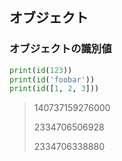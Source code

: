 ## オブジェクト

### オブジェクトの識別値

```py
print(id(123))
print(id('foobar'))
print(id([1, 2, 3]))
```

> 140737159276000
>
> 2334706506928
>
> 2334706338880
